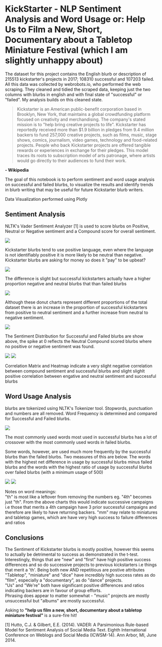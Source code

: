 # KickStarter - NLP Sentiment Analysis and Word Usage or: Help Us to Film a New, Short, Documentary about a Tabletop Miniature Festival (which I am slightly unhappy about)

The dataset for this project contains the English blurb or description of 215513 kickstarter's projects in 2017; 108310 successful and 107203 failed. All this data was collected by webrobots.io, who performed the web scraping. They cleaned and tidied the scraped data, keeping just the two columns with blurbs in english and with final state of "successful" or "failed". My analysis builds on this cleaned state.

> Kickstarter is an American public-benefit corporation based in  Brooklyn, New York, that maintains a global crowdfunding platform  focused on creativity and merchandising. The company's stated mission is to "help bring creative projects to life". Kickstarter has reportedly received more than $1.9 billion in pledges from 9.4  million backers to fund 257,000 creative projects, such as films, music, stage shows, comics, journalism, video games, technology and food-related projects. People who back Kickstarter projects are offered tangible rewards or experiences in exchange for their pledges. This model traces its roots to subscription model of arts patronage, where artists would go directly to their audiences to fund their work.

<b>- Wikipedia</b>

The goal of this notebook is to perform sentiment and word usage analysis on successful and failed blurbs, to visualize the results and identify trends in blurb writing that may be useful for future Kickstarter blurb writers.

Data Visualization performed using Plotly

## Sentiment Analysis

NLTK's Vader Sentiment Analyzer [1] is used to score blurbs on Positive, Neutral or Negative sentiment and a Compound score for overall sentiment.

<img src = 'sent_pie.png'>

Kickstarter blurbs tend to use positive language, even where the language is not identifiably positive it is more likely to be neutral than negative. Kickstarter blurbs are asking for money so does it "pay" to be upbeat?

<img src = 'sent_sf_pie.png'>

The difference is slight but successful kickstarters actually have a higher proportion negative and neutral blurbs that than failed blurbs

<img src = 'sent_pnn_pie.png'>

Although these donut charts represent different proportions of the total dataset there is an increase in the proportion of successful kickstarters from positive to neutral sentiment and a further increase from neutral to negative sentiment. 

<img src = 'sent_sf_dist.png'>

The Sentiment Distribution for Successful and Failed blurbs are show above, the spike at 0 reflects the Neutral Compound scored blurbs where no positive or negative sentiment was found.

<img src = 'sent_corr.PNG'>

<img src = 'sent_heat.PNG'>

Correlation Matrix and Heatmap indicate a very slight negative correlation between compound sentiment and successful blurbs and slight slighlt positive correlation between engative and neutral sentiment and successful blurbs

## Word Usage Analysis

blurbs are tokenized using NLTK's Tokenizer tool. Stopwords, punctuation and numbers are all removed.  Word Frequency is determined and compared for Successful and Failed blurbs.

<img src = 'word_most.png'>

The most commonly used words most used in successful blurbs has a lot of crossover with the most commonly used words in failed blurbs.

Some words, however, are used much more frequently by the successful blurbs than the failed blurbs. Two measures of this are below. The words with the highest net difference in usage by successful blurbs minus failed blurbs and the words with the highest ratio of usage by successful blurbs over failed blurbs (with a minimum usage of 500)

<img src = 'word_diff.png'>

<img src = 'word_ratio.png'>

Notes on word meanings:<br>
"th" is most like a leftover from removing the numbers eg. "4th" becomes just "th". From the above charts this would indicate successive campaigns i.e those that merits a 4th campaign have 3 prior successful campaigns and therefore are likely to have returning backers.
"mm" may relate to miniatures and tabletop games, which are have very high success to failure differences and ratios 

## Conclusions

The Sentiment of Kickstarter blurbs is mostly positive, however this seems to actually be detrimental to success as demonstrated in the t-test.<br>
Interestingly, things that are "new" and "first" have high positive success differences and so do successive projects to previous kickstarters i.e things that merit a 'th'. Being both new AND repetitious are postive attributes <br>
"Tabletop", "miniature" and "dice" have incredibly high success rates as do "film", especially a "documentary", as do "dance" projects.<br>
"Us" and "We're" both have significant positive differences and ratios indicating backers are in favour of group efforts.<br>
Phrasing does appear to matter somewhat - "music" projects are mostly unsuccessful but "albums" are mostly successful. <br>

Asking to <b>"help us film a new, short, documentary about a tabletop miniature festival" </b> is a sure-fire hit! 

[1] Hutto, C.J. & Gilbert, E.E. (2014). VADER: A Parsimonious Rule-based Model for Sentiment Analysis of Social Media Text. Eighth International Conference on Weblogs and Social Media (ICWSM-14). Ann Arbor, MI, June 2014.